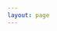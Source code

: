 ```yaml
---
layout: page
---
```


<script setup>
import {
  VPTeamPage,
  VPTeamPageTitle,
} from 'vitepress/theme';
import Projects from './Projects.vue';

const projects = [
  {
    avatar: '/images/spotify-playlists-logo.svg',
    name: 'Spotify Playlists',
    title: 'Spotify playlist manager for power users',
    link: 'spotify-playlists',
  },
    {
      avatar: '/images/money-manager-logo.png',
      name: 'Money Manager',
      title: 'Desktop application for managing your personal finances',
      link: 'money-manager',
    },
    {
      avatar: '/images/creation-logo.jpg',
      name: 'Creation',
      title: '10 track instrumental album inspired by Creation',
      link: 'creation',
    },
  {
    avatar: '/images/standup-logo.svg',
    name: 'Standup',
    title: 'Tool for running daily stand-ups',
    link: 'standup',
  },
  {
    avatar: '/images/multitrack-player-logo.svg',
    name: 'Multitrack Player',
    title: 'Play multitracks in the browser',
    link: 'multitrack-player',
  },
  {
    avatar: '/images/spotify-stats-logo.svg',
    name: 'Spotify Stats',
    title: 'Insights on your Spotify playlists',
    link: 'spotify-stats',
  },

]
</script>

<VPTeamPage>
  <VPTeamPageTitle>
    <template #title>
      Projects
    </template>
    <!-- <template #lead>
      A selection of recent projects I have worked on
    </template> -->
  </VPTeamPageTitle>
  <Projects
    :members="projects" 
  />
</VPTeamPage>